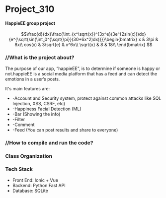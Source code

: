 # Project_310
#### HappieEE group project ####
$$\frac{d}{dx}\frac{\int_{x^\sqrt{x}}^{3x^e}(3e^{2sin(x)})dx}{e^{\sqrt{sin(\int_0^{\sqrt{\pi}}(30+6x^2)dx)}}}\begin{bmatrix}
x & 3\pi & 8x\\
cos(x) & 3\sqrt{e} & x^6x\\
\sqrt{x} & 8 & 18\\
\end{bmatrix}
$$

### //What is the project about? ###
The purpose of our app, “happieEE”, is to determine if someone is happy or not.happieEE is a social media platform 
that has a feed and can detect the emotions in a user’s posts.

It's main features are:
  * -Account and Security system, protect against common attacks like SQL Injection, XSS, CSRF, etc)
  * -Happiness Facial Detection (ML)
  * -Bar (Showing the info)
  * -Filter 
  * -Comment 
  * -Feed (You can post results and share to everyone)


### //How to compile and run the code?


### Class Organization


### Tech Stack
- Front End: Ionic + Vue
- Backend: Python Fast API
- Database: SQLite



